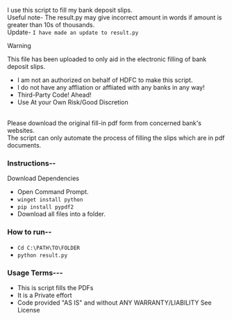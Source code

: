 I use this script to fill my bank deposit slips.
<br>Useful note- The result.py may give incorrect amount in words if amount is greater than 10s of thousands.
<br>Update- `I have made an update to result.py`

>[!WARNING]
>This file has been uploaded to only aid in the electronic filling of bank deposit slips.
>- I am not an authorized on behalf of HDFC to make this script.</b>
>- I do not have any affliation or affliated with any banks in any way!
>- Third-Party Code! Ahead!
>- Use At your Own Risk/Good Discretion
>  
><br>Please download the original fill-in pdf form from concerned bank's websites.
><br> The script can only automate the process of filling the slips which are in pdf documents.


### Instructions--
Download Dependencies

- Open Command Prompt.
- ```winget install python```
- ```pip install pypdf2```
- Download all files into a folder.

### How to run--
- ```Cd C:\PATH\TO\FOLDER```
- ```python result.py```




### Usage Terms---
- This is script fills the PDFs
- It is a Private effort
- Code provided "AS IS" and without ANY WARRANTY/LIABILITY See License
